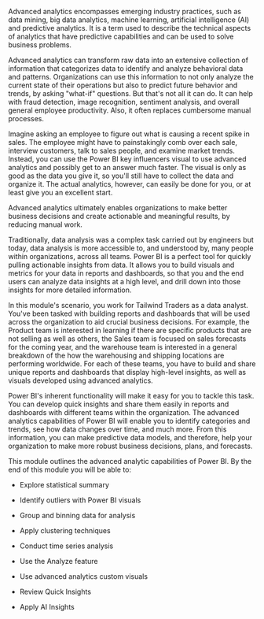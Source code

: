 Advanced analytics encompasses emerging industry practices, such as data mining, big data analytics, machine learning, artificial intelligence (AI) and predictive analytics. It is a term used to describe the technical aspects of analytics that have predictive capabilities and can be used to solve business problems.

Advanced analytics can transform raw data into an extensive collection of information that categorizes data to identify and analyze behavioral data and patterns. Organizations can use this information to not only analyze the current state of their operations but also to predict future behavior and trends, by asking "what-if" questions. But that's not all it can do. It can help with fraud detection, image recognition, sentiment analysis, and overall general employee productivity. Also, it often replaces cumbersome manual processes.

Imagine asking an employee to figure out what is causing a recent spike in sales. The employee might have to painstakingly comb over each sale, interview customers, talk to sales people, and examine market trends. Instead, you can use the Power BI key influencers visual to use advanced analytics and possibly get to an answer much faster. The visual is only as good as the data you give it, so you'll still have to collect the data and organize it. The actual analytics, however, can easily be done for you, or at least give you an excellent start.

Advanced analytics ultimately enables organizations to make better business decisions and create actionable and meaningful results, by reducing manual work.

Traditionally, data analysis was a complex task carried out by engineers but today, data analysis is more accessible to, and understood by, many people within organizations, across all teams. Power BI is a perfect tool for quickly pulling actionable insights from data. It allows you to build visuals and metrics for your data in reports and dashboards, so that you and the end users can analyze data insights at a high level, and drill down into those insights for more detailed information.

In this module's scenario, you work for Tailwind Traders as a data analyst. You've been tasked with building reports and dashboards that will be used across the organization to aid crucial business decisions. For example, the Product team is interested in learning if there are specific products that are not selling as well as others, the Sales team is focused on sales forecasts for the coming year, and the warehouse team is interested in a general breakdown of the how the warehousing and shipping locations are performing worldwide. For each of these teams, you have to build and share unique reports and dashboards that display high-level insights, as well as visuals developed using advanced analytics.

Power BI's inherent functionality will make it easy for you to tackle this task. You can develop quick insights and share them easily in reports and dashboards with different teams within the organization. The advanced analytics capabilities of Power BI will enable you to identify categories and trends, see how data changes over time, and much more. From this information, you can make predictive data models, and therefore, help your organization to make more robust business decisions, plans, and forecasts.

This module outlines the advanced analytic capabilities of Power BI. By the end of this module you will be able to: 

-   Explore statistical summary

-   Identify outliers with Power BI visuals

-   Group and binning data for analysis

-   Apply clustering techniques

-   Conduct time series analysis

-   Use the Analyze feature

-   Use advanced analytics custom visuals

-   Review Quick Insights

-   Apply AI Insights
